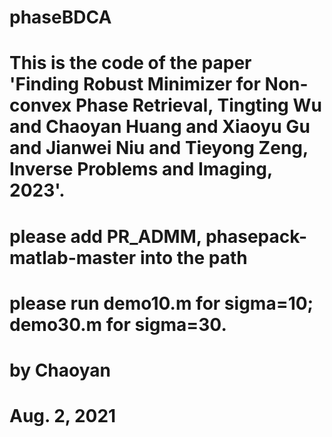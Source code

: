 # phaseBDCA
# This is the code of the paper 'Finding Robust Minimizer for Non-convex Phase Retrieval, Tingting Wu and Chaoyan Huang and Xiaoyu Gu and Jianwei Niu and Tieyong Zeng, Inverse Problems and Imaging, 2023'.
# please add PR_ADMM, phasepack-matlab-master into the path
# please run demo10.m for sigma=10; demo30.m for sigma=30.
# by Chaoyan 
# Aug. 2, 2021
